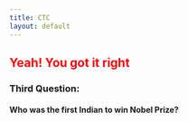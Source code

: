 ```yaml
---
title: CTC
layout: default
---
```

<h2 style="color: red">Yeah! You got it right</h2>
<h3>Third Question:</h3>
<h4>Who was the first Indian to win Nobel Prize?</h4>